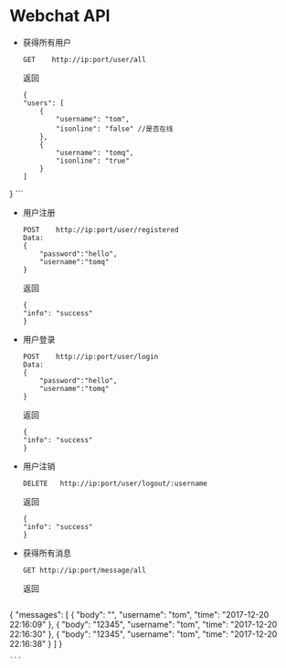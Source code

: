 # Webchat API

* 获得所有用户

	`GET	http://ip:port/user/all`

  返回
  	
  	```
  	{
    "users": [
        {
            "username": "tom",
            "isonline": "false" //是否在线
        },
        {
            "username": "tomq",
            "isonline": "true"
        }
    ]
}
  	```
  	
* 用户注册

	```
	POST	http://ip:port/user/registered
	Data:
	{
		"password":"hello",
		"username":"tomq"
	}	
	```
  	返回
  	```
  	{
    "info": "success"
	}
   ```
   
* 用户登录

	```
	POST	http://ip:port/user/login
	Data:
	{
		"password":"hello",
		"username":"tomq"
	}	
	```
  	返回
  	```
  	{
    "info": "success"
	}
   ```
   
* 用户注销

	```
	DELETE	 http://ip:port/user/logout/:username
	```
  	返回
  	```
  	{
    "info": "success"
	}
   ```
* 获得所有消息

	```
	GET	http://ip:port/message/all
	```

  返回
  
  	
  ```
{
    "messages": [
        {
            "body": "",
            "username": "tom",
            "time": "2017-12-20 22:16:09"
        },
        {
            "body": "12345",
            "username": "tom",
            "time": "2017-12-20 22:16:30"
        },
        {
            "body": "12345",
            "username": "tom",
            "time": "2017-12-20 22:16:38"
        }
    ]
}

  	```
